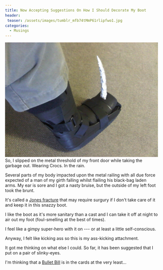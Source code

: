 ```yaml
---
title: Now Accepting Suggestions On How I Should Decorate My Boot
header:
 teaser: /assets/images/tumblr_mfb74tMmP61rlipfwo1.jpg
categories:
  - Musings
---
```

<img src="/assets/images/tumblr_mfb74tMmP61rlipfwo1.jpg">So, I slipped on the metal threshold of my front door while taking the garbage out. Wearing Crocs. In the rain.

Several parts of my body impacted upon the metal railing with all due force expected of a man of my girth falling whilst flailing his black-bag laden arms. My ear is sore and I got a nasty bruise, but the outside of my left foot took the brunt.

It's called a <a href="http://en.wikipedia.org/wiki/Jones_fracture">Jones fracture</a> that may require surgury if I don't take care of it and keep it in this snazzy boot.

I like the boot as it's more sanitary than a cast and I can take it off at night to air out my foot (foul-smelling at the best of times).

I feel like a gimpy super-hero with it on --- or at least a little self-conscious.

Anyway, I felt like kicking ass so this is my ass-kicking attachment.

It got me thinking on what else I could. So far, it has been suggested that I put on a pair of slinky-eyes.

I'm thinking that a <a href="http://en.wikipedia.org/wiki/Bullet_Bill#Bullet_Bill">Bullet Bill</a> is in the cards at the very least...